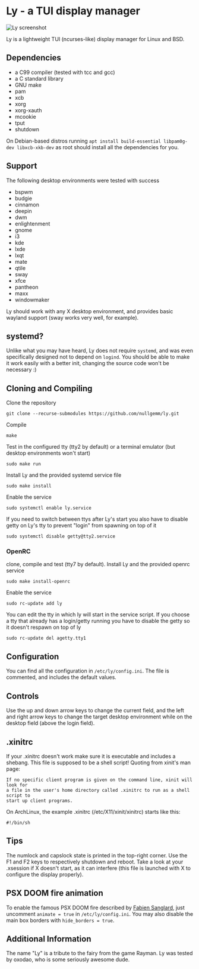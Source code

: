 # Ly - a TUI display manager
![Ly screenshot](https://user-images.githubusercontent.com/5473047/88958888-65efbf80-d2a1-11ea-8ae5-3f263bce9cce.png "Ly screenshot")

Ly is a lightweight TUI (ncurses-like) display manager for Linux and BSD.

## Dependencies
 - a C99 compiler (tested with tcc and gcc)
 - a C standard library
 - GNU make
 - pam
 - xcb
 - xorg
 - xorg-xauth
 - mcookie
 - tput
 - shutdown

On Debian-based distros running `apt install build-essential libpam0g-dev libxcb-xkb-dev` as root should install all the dependencies for you.

## Support
The following desktop environments were tested with success
 - bspwm
 - budgie
 - cinnamon
 - deepin
 - dwm 
 - enlightenment
 - gnome
 - i3
 - kde
 - lxde
 - lxqt
 - mate
 - qtile
 - sway
 - xfce
 - pantheon
 - maxx
 - windowmaker

Ly should work with any X desktop environment, and provides
basic wayland support (sway works very well, for example).

## systemd?
Unlike what you may have heard, Ly does not require `systemd`,
and was even specifically designed not to depend on `logind`.
You should be able to make it work easily with a better init,
changing the source code won't be necessary :)

## Cloning and Compiling
Clone the repository
```
git clone --recurse-submodules https://github.com/nullgemm/ly.git
```

Compile
```
make
```

Test in the configured tty (tty2 by default)
or a terminal emulator (but desktop environments won't start)
```
sudo make run
```

Install Ly and the provided systemd service file
```
sudo make install
```

Enable the service
```
sudo systemctl enable ly.service
```

If you need to switch between ttys after Ly's start you also have to
disable getty on Ly's tty to prevent "login" from spawning on top of it
```
sudo systemctl disable getty@tty2.service
```

### OpenRC

clone, compile and test (tty7 by default).
Install Ly and the provided openrc service
```
sudo make install-openrc
```

Enable the service
```
sudo rc-update add ly
```

You can edit the tty in which ly will start in the service script.
If you choose a tty that already has a login/getty running you have to disable the getty so it doesn't respawn on top of ly
```
sudo rc-update del agetty.tty1
```

## Configuration
You can find all the configuration in `/etc/ly/config.ini`.
The file is commented, and includes the default values.

## Controls
Use the up and down arrow keys to change the current field, and the
left and right arrow keys to change the target desktop environment
while on the desktop field (above the login field).

## .xinitrc
If your .xinitrc doesn't work make sure it is executable and includes a shebang.
This file is supposed to be a shell script! Quoting from xinit's man page:
```
If no specific client program is given on the command line, xinit will look for
a file in the user's home directory called .xinitrc to run as a shell script to
start up client programs.
```
On ArchLinux, the example .xinitrc (/etc/X11/xinit/xinitrc) starts like this:
```
#!/bin/sh
```

## Tips
The numlock and capslock state is printed in the top-right corner.
Use the F1 and F2 keys to respectively shutdown and reboot.
Take a look at your .xsession if X doesn't start, as it can interfere
(this file is launched with X to configure the display properly).

## PSX DOOM fire animation
To enable the famous PSX DOOM fire described by [Fabien Sanglard](http://fabiensanglard.net/doom_fire_psx/index.html),
just uncomment `animate = true` in `/etc/ly/config.ini`. You may also
disable the main box borders with `hide_borders = true`.

## Additional Information
The name "Ly" is a tribute to the fairy from the game Rayman.
Ly was tested by oxodao, who is some seriously awesome dude.
